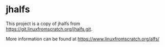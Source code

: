 # jhalfs
This project is a copy of jhalfs from https://git.linuxfromscratch.org/jhalfs.git.

More information can be found  at https://www.linuxfromscratch.org/alfs/
